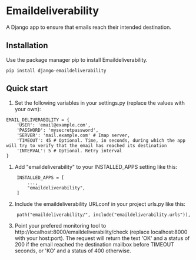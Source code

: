 # Emaildeliverability

A Django app to ensure that emails reach their intended destination.



## Installation

Use the package manager pip to install Emaildeliverability.

```
pip install django-emaildeliverability
```

## Quick start

1. Set the following variables in your settings.py (replace the values with your own):

```
EMAIL_DELIVERABILITY = {
    'USER': 'email@example.com',
    'PASSWORD': 'mysecretpassword',
    'SERVER': 'mail.example.com' # Imap server,
    'TIMEOUT': 45 # Optional. Time, in seconds, during which the app will try to verify that the email has reached its destination
    'INTERVAL': 5 # Optional. Retry interval
}
```

1. Add "emaildeliverability" to your INSTALLED_APPS setting like this:

```
    INSTALLED_APPS = [
        ...,
        "emaildeliverability",
    ]
```

2. Include the emaildeliverability URLconf in your project urls.py like this:

```
    path("emaildeliverability/", include("emaildeliverability.urls")),
```

3. Point your prefered monitoring tool to http://localhost:8000/emaildeliverability/check (replace localhost:8000 with your host:port). The request will return the text 'OK' and a status of 200 if the email reached the destination mailbox before TIMEOUT seconds, or 'KO' and a status of 400 otherwise.



